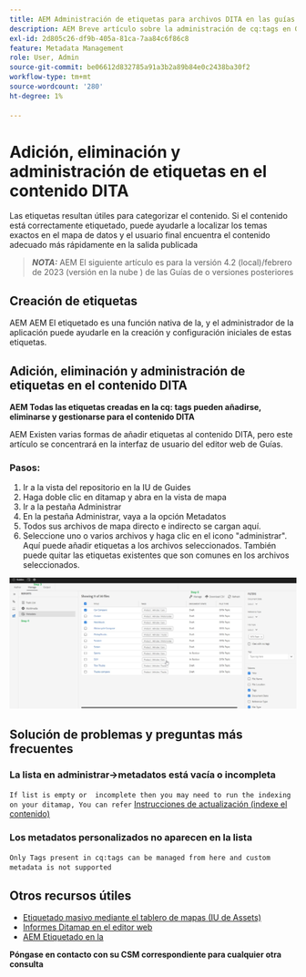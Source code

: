 ```yaml
---
title: AEM Administración de etiquetas para archivos DITA en las guías de la
description: AEM Breve artículo sobre la administración de cq:tags en Guías de
exl-id: 2d805c26-df9b-405a-81ca-7aa84c6f86c8
feature: Metadata Management
role: User, Admin
source-git-commit: be06612d832785a91a3b2a89b84e0c2438ba30f2
workflow-type: tm+mt
source-wordcount: '280'
ht-degree: 1%

---
```


# Adición, eliminación y administración de etiquetas en el contenido DITA

Las etiquetas resultan útiles para categorizar el contenido. Si el contenido está correctamente etiquetado, puede ayudarle a localizar los temas exactos en el mapa de datos y el usuario final encuentra el contenido adecuado más rápidamente en la salida publicada

> **_NOTA:_**  AEM El siguiente artículo es para la versión 4.2 (local)/febrero de 2023 (versión en la nube ) de las Guías de o versiones posteriores


## Creación de etiquetas

AEM AEM El etiquetado es una función nativa de la, y el administrador de la aplicación puede ayudarle en la creación y configuración iniciales de estas etiquetas.


## Adición, eliminación y administración de etiquetas en el contenido DITA

**AEM Todas las etiquetas creadas en la cq: tags pueden añadirse, eliminarse y gestionarse para el contenido DITA**

AEM Existen varias formas de añadir etiquetas al contenido DITA, pero este artículo se concentrará en la interfaz de usuario del editor web de Guías.

### Pasos:

1. Ir a la vista del repositorio en la IU de Guides
2. Haga doble clic en ditamap y abra en la vista de mapa
3. Ir a la pestaña Administrar
4. En la pestaña Administrar, vaya a la opción Metadatos
5. Todos sus archivos de mapa directo e indirecto se cargan aquí.
6. Seleccione uno o varios archivos y haga clic en el icono &quot;administrar&quot;. Aquí puede añadir etiquetas a los archivos seleccionados.
También puede quitar las etiquetas existentes que son comunes en los archivos seleccionados.

<img title="AEM Administración de etiquetas en Guías de " alt="Administración de etiquetas en DITA " src="ManageTags.jpg">

## Solución de problemas y preguntas más frecuentes

### La lista en administrar->metadatos está vacía o incompleta

`If list is empty or  incomplete then you may need to run the indexing on your ditamap, You can refer` [Instrucciones de actualización (indexe el contenido)](https://experienceleague.adobe.com/docs/experience-manager-guides-learn/tutorials/install-guide/on-prem-ig/download-install-upgrade-aemg/upgrade-xml-documentation.html?lang=en#steps-to-index-the-existing-content-to-use-the-new-find-and-replace%3A)

### Los metadatos personalizados no aparecen en la lista

`Only Tags present in cq:tags can be managed from here and custom metadata is not supported`




## Otros recursos útiles

- [Etiquetado masivo mediante el tablero de mapas (IU de Assets)](https://experienceleague.adobe.com/docs/experience-manager-guides-learn/tutorials/user-guide/manaege-metadata/map-editor-bulk-tagging.html?lang=en)
- [Informes Ditamap en el editor web](https://experienceleague.adobe.com/docs/experience-manager-guides-learn/tutorials/user-guide/reports-aem-guide/reports-web-editor.html?lang=en)
- [AEM Etiquetado en la](https://experienceleague.adobe.com/docs/experience-manager-learn/assets/configuring/tagging.html?lang=en)


**Póngase en contacto con su CSM correspondiente para cualquier otra consulta**
